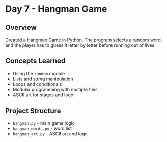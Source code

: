 # Day 7 - Hangman Game  

## Overview  
Created a Hangman Game in Python. The program selects a random word, and the player has to guess it letter by letter before running out of lives.  

## Concepts Learned  
- Using the `random` module  
- Lists and string manipulation  
- Loops and conditionals  
- Modular programming with multiple files  
- ASCII art for stages and logo  

## Project Structure  
- `hangman.py` - main game logic  
- `hangman_words.py` - word list  
- `hangman_art.py` - ASCII art and logo 
